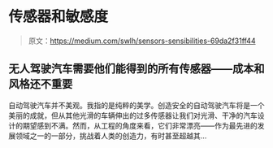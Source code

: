 # 传感器和敏感度

> 原文：<https://medium.com/swlh/sensors-sensibilities-69da2f31ff44>

## 无人驾驶汽车需要他们能得到的所有传感器——成本和风格还不重要

自动驾驶汽车并不美观。我指的是纯粹的美学。创造安全的自动驾驶汽车将是一个美丽的成就，但从其他光滑的车辆伸出的过多传感器让我们对光滑、干净的汽车设计的期望感到不满。然而，从工程的角度来看，它们非常漂亮——作为最先进的发展领域之一的一部分，挑战着人类的创造力，有时甚至超越其…